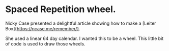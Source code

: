 # Spaced Repetition wheel.

Nicky Case presented a delightful article showing how to make a [Leiter Box]{https://ncase.me/remember/}.

She used a linear 64 day calendar. I wanted this to be a wheel. This little bit
of code is used to draw those wheels.
